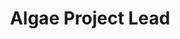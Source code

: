 ---
layout: member
weight: 100
name: Ophela Zhang
title: Algae Project Lead
img: /assets/images/members/ophela.jpg
email: algae@ubcenvision.com
biography: >
  Ophela Zhang is a third-year chemical and biological engineering student. Her current co-op position as a junior research scientist in a biorefinery lab has fostered her interest in biomass based fuels and given her ideas in developing the algae project.  
linkedin: https://www.linkedin.com/in/ophela-zhang---
---